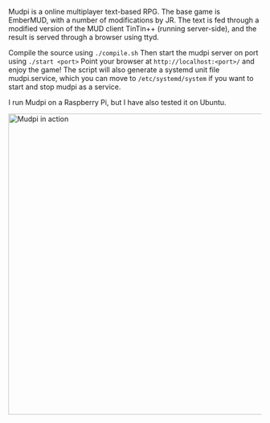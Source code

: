 Mudpi is a online multiplayer text-based RPG. The base game is EmberMUD, with a number of modifications
by JR. The text is fed through a modified version of the MUD client
TinTin++ (running server-side), and the result is served through a browser
using ttyd.

Compile the source using
```./compile.sh```
Then start the mudpi server on port <port> using
```./start <port>```
Point your browser at `http://localhost:<port>/` and enjoy the game! The
script will also generate a systemd unit file mudpi.service, which you
can move to `/etc/systemd/system` if you want to start and stop mudpi
as a service.

I run Mudpi on a Raspberry Pi, but I have also tested it on Ubuntu.

<img src="mudpi.png" alt="Mudpi in action" width="600"/>
